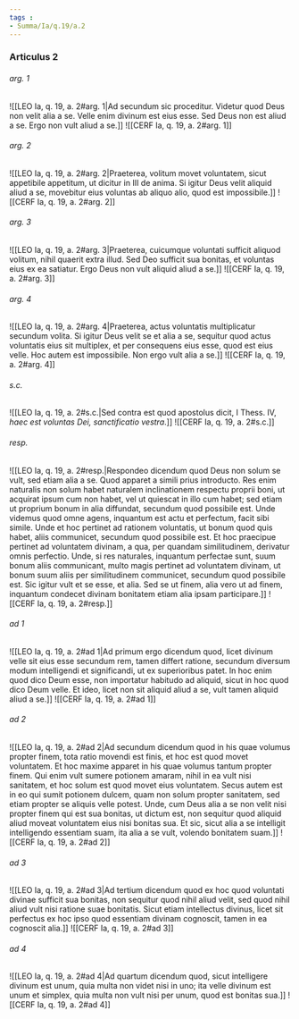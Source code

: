 ```yaml
---
tags : 
- Summa/Ia/q.19/a.2
---
```


### Articulus 2

###### arg. 1
![[LEO Ia, q. 19, a. 2#arg. 1|Ad secundum sic proceditur. Videtur quod Deus non velit alia a se. Velle enim divinum est eius esse. Sed Deus non est aliud a se. Ergo non vult aliud a se.]]
![[CERF Ia, q. 19, a. 2#arg. 1]]

###### arg. 2
![[LEO Ia, q. 19, a. 2#arg. 2|Praeterea, volitum movet voluntatem, sicut appetibile appetitum, ut dicitur in III de anima. Si igitur Deus velit aliquid aliud a se, movebitur eius voluntas ab aliquo alio, quod est impossibile.]]
![[CERF Ia, q. 19, a. 2#arg. 2]]

###### arg. 3
![[LEO Ia, q. 19, a. 2#arg. 3|Praeterea, cuicumque voluntati sufficit aliquod volitum, nihil quaerit extra illud. Sed Deo sufficit sua bonitas, et voluntas eius ex ea satiatur. Ergo Deus non vult aliquid aliud a se.]]
![[CERF Ia, q. 19, a. 2#arg. 3]]

###### arg. 4
![[LEO Ia, q. 19, a. 2#arg. 4|Praeterea, actus voluntatis multiplicatur secundum volita. Si igitur Deus velit se et alia a se, sequitur quod actus voluntatis eius sit multiplex, et per consequens eius esse, quod est eius velle. Hoc autem est impossibile. Non ergo vult alia a se.]]
![[CERF Ia, q. 19, a. 2#arg. 4]]

###### s.c.
![[LEO Ia, q. 19, a. 2#s.c.|Sed contra est quod apostolus dicit, I Thess. IV, *haec est voluntas Dei, sanctificatio vestra*.]]
![[CERF Ia, q. 19, a. 2#s.c.]]

###### resp.
![[LEO Ia, q. 19, a. 2#resp.|Respondeo dicendum quod Deus non solum se vult, sed etiam alia a se. Quod apparet a simili prius introducto. Res enim naturalis non solum habet naturalem inclinationem respectu proprii boni, ut acquirat ipsum cum non habet, vel ut quiescat in illo cum habet; sed etiam ut proprium bonum in alia diffundat, secundum quod possibile est. Unde videmus quod omne agens, inquantum est actu et perfectum, facit sibi simile. Unde et hoc pertinet ad rationem voluntatis, ut bonum quod quis habet, aliis communicet, secundum quod possibile est. Et hoc praecipue pertinet ad voluntatem divinam, a qua, per quandam similitudinem, derivatur omnis perfectio. Unde, si res naturales, inquantum perfectae sunt, suum bonum aliis communicant, multo magis pertinet ad voluntatem divinam, ut bonum suum aliis per similitudinem communicet, secundum quod possibile est. Sic igitur vult et se esse, et alia. Sed se ut finem, alia vero ut ad finem, inquantum condecet divinam bonitatem etiam alia ipsam participare.]]
![[CERF Ia, q. 19, a. 2#resp.]]

###### ad 1
![[LEO Ia, q. 19, a. 2#ad 1|Ad primum ergo dicendum quod, licet divinum velle sit eius esse secundum rem, tamen differt ratione, secundum diversum modum intelligendi et significandi, ut ex superioribus patet. In hoc enim quod dico Deum esse, non importatur habitudo ad aliquid, sicut in hoc quod dico Deum velle. Et ideo, licet non sit aliquid aliud a se, vult tamen aliquid aliud a se.]]
![[CERF Ia, q. 19, a. 2#ad 1]]

###### ad 2
![[LEO Ia, q. 19, a. 2#ad 2|Ad secundum dicendum quod in his quae volumus propter finem, tota ratio movendi est finis, et hoc est quod movet voluntatem. Et hoc maxime apparet in his quae volumus tantum propter finem. Qui enim vult sumere potionem amaram, nihil in ea vult nisi sanitatem, et hoc solum est quod movet eius voluntatem. Secus autem est in eo qui sumit potionem dulcem, quam non solum propter sanitatem, sed etiam propter se aliquis velle potest. Unde, cum Deus alia a se non velit nisi propter finem qui est sua bonitas, ut dictum est, non sequitur quod aliquid aliud moveat voluntatem eius nisi bonitas sua. Et sic, sicut alia a se intelligit intelligendo essentiam suam, ita alia a se vult, volendo bonitatem suam.]]
![[CERF Ia, q. 19, a. 2#ad 2]]

###### ad 3
![[LEO Ia, q. 19, a. 2#ad 3|Ad tertium dicendum quod ex hoc quod voluntati divinae sufficit sua bonitas, non sequitur quod nihil aliud velit, sed quod nihil aliud vult nisi ratione suae bonitatis. Sicut etiam intellectus divinus, licet sit perfectus ex hoc ipso quod essentiam divinam cognoscit, tamen in ea cognoscit alia.]]
![[CERF Ia, q. 19, a. 2#ad 3]]

###### ad 4
![[LEO Ia, q. 19, a. 2#ad 4|Ad quartum dicendum quod, sicut intelligere divinum est unum, quia multa non videt nisi in uno; ita velle divinum est unum et simplex, quia multa non vult nisi per unum, quod est bonitas sua.]]
![[CERF Ia, q. 19, a. 2#ad 4]]

